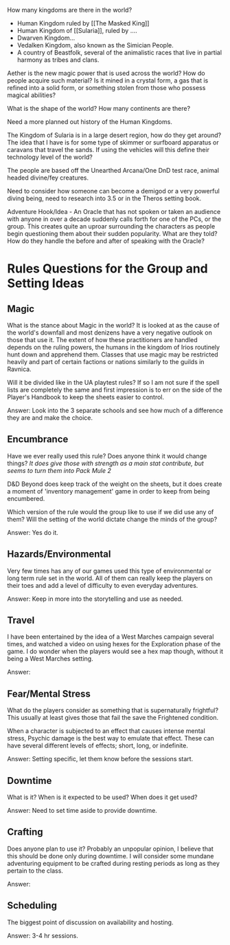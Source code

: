 How many kingdoms are there in the world?  
- Human Kingdom ruled by [[The Masked King]]
- Human Kingdom of [[Sularia]], ruled by ....
- Dwarven Kingdom...
- Vedalken Kingdom, also known as the Simician People.
- A country of Beastfolk, several of the animalistic races that live in partial harmony as tribes and clans.


Aether is the new magic power that is used across the world? How do people acquire such material? Is it mined in a crystal form, a gas that is refined into a solid form, or something stolen from those who possess magical abilities?


What is the shape of the world? How many continents are there? 

Need a more planned out history of the Human Kingdoms.

The Kingdom of Sularia is in a large desert region, how do they get around?  The idea that I have is for some type of skimmer or surfboard apparatus or caravans that travel the sands. If using the vehicles will this define their technology level of the world?

The people are based off the Unearthed Arcana/One DnD test race, animal headed divine/fey creatures.

Need to consider how someone can become a demigod or a very powerful diving being, need to research into 3.5 or in the Theros setting book.

Adventure Hook/Idea - An Oracle that has not spoken or taken an audience with anyone in over a decade suddenly calls forth for one of the PCs, or the group.  This creates quite an uproar surrounding the characters as people begin questioning them about their sudden popularity. What are they told? How do they handle the before and after of speaking with the Oracle?

# Rules Questions for the Group and Setting Ideas

## Magic
What is the stance about Magic in the world?  It is looked at as the cause of the world's downfall and most denizens have a very negative outlook on those that use it.  The extent of how these practitioners are handled depends on the ruling powers, the humans in the kingdom of Irios routinely hunt down and apprehend them. Classes that use magic may be restricted heavily and part of certain factions or nations similarly to the guilds in Ravnica.

Will it be divided like in the UA playtest rules?  If so I am not sure if the spell lists are completely the same and first impression is to err on the side of the Player's Handbook to keep the sheets easier to control.

Answer: Look into the 3 separate schools and see how much of a difference they are and make the choice.


## Encumbrance
Have we ever really used this rule?  Does anyone think it would change things? *It does give those with strength as a main stat contribute, but seems to turn them into Pack Mule 2*

D&D Beyond does keep track of the weight on the sheets, but it does create a moment of 'inventory management' game in order to keep from being encumbered.

Which version of the rule would the group like to use if we did use any of them? Will the setting of the world dictate change the minds of the group?

Answer: Yes do it.

## Hazards/Environmental

Very few times has any of our games used this type of environmental or long term rule set in the world.  All of them can really keep the players on their toes and add a level of difficulty to even everyday adventures.

Answer: Keep in more into the storytelling and use as needed. 
## Travel

I have been entertained by the idea of a West Marches campaign several times, and watched a video on using hexes for the Exploration phase of the game.  I do wonder when the players would see a hex map though, without it being a West Marches setting.

Answer: 

## Fear/Mental Stress

What do the players consider as something that is supernaturally frightful?  This usually at least gives those that fail the save the Frightened condition. 

When a character is subjected to an effect that causes intense mental stress, Psychic damage is the best way to emulate that effect. These can have several different levels of effects; short, long, or indefinite. 

Answer: Setting specific, let them know before the sessions start.

## Downtime

What is it? When is it expected to be used? When does it get used? 

Answer: Need to set time aside to provide downtime.
## Crafting

Does anyone plan to use it? Probably an unpopular opinion, I believe that this should be done only during downtime.  I will consider some mundane adventuring equipment to be crafted during resting periods as long as they pertain to the class.

Answer: 
## Scheduling

The biggest point of discussion on availability and hosting.

Answer: 3-4 hr sessions. 
